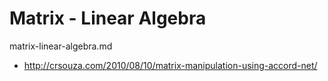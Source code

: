 # Matrix - Linear Algebra

matrix-linear-algebra.md 

*   http://crsouza.com/2010/08/10/matrix-manipulation-using-accord-net/

